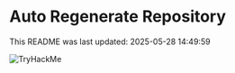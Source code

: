 # Auto Regenerate Repository

This README was last updated: 2025-05-28 14:49:59

 ![TryHackMe](https://tryhackme.com/badge/533634)